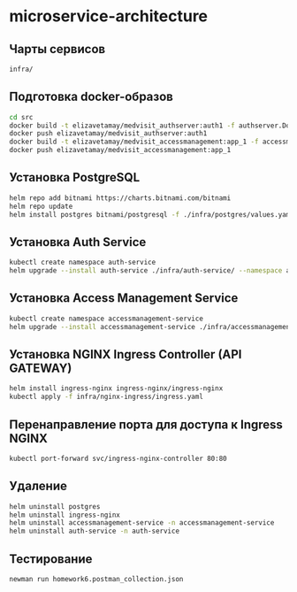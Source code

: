 # microservice-architecture

## Чарты сервисов
```bash
infra/
```

## Подготовка docker-образов
```bash
cd src
docker build -t elizavetamay/medvisit_authserver:auth1 -f authserver.Dockerfile .
docker push elizavetamay/medvisit_authserver:auth1
docker build -t elizavetamay/medvisit_accessmanagement:app_1 -f accessmanagement.Dockerfile .
docker push elizavetamay/medvisit_accessmanagement:app_1
```

## Установка PostgreSQL
```bash
helm repo add bitnami https://charts.bitnami.com/bitnami
helm repo update
helm install postgres bitnami/postgresql -f ./infra/postgres/values.yaml
```

## Установка Auth Service
```bash
kubectl create namespace auth-service
helm upgrade --install auth-service ./infra/auth-service/ --namespace auth-service
```

## Установка Access Management Service
```bash
kubectl create namespace accessmanagement-service
helm upgrade --install accessmanagement-service ./infra/accessmanagement-service --namespace accessmanagement-service
```

## Установка NGINX Ingress Controller (API GATEWAY)
```bash
helm install ingress-nginx ingress-nginx/ingress-nginx
kubectl apply -f infra/nginx-ingress/ingress.yaml
```
   
## Перенаправление порта для доступа к Ingress NGINX
```bash
kubectl port-forward svc/ingress-nginx-controller 80:80
``` 

## Удаление
```bash
helm uninstall postgres
helm uninstall ingress-nginx
helm uninstall accessmanagement-service -n accessmanagement-service
helm uninstall auth-service -n auth-service 
```

## Тестирование
```bash
newman run homework6.postman_collection.json
```